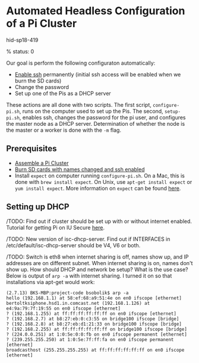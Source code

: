# Automated Headless Configuration of a Pi Cluster

hid-sp18-419

% status: 0

Our goal is perform the following configuraton automatically:

* [Enable ssh](https://www.raspberrypi.org/documentation/remote-access/ssh/) 
permanently (initial ssh access will be enabled when we burn the SD cards)
* Change the password
* Set up one of the Pis as a DHCP server

These actions are all done with two scripts. The first script, `configure-pi.sh`,
runs on the computer used to set up the Pis. The second, `setup-pi.sh`, enables ssh, 
changes the password for the pi user, and configures the master node as a DHCP server.
Determination of whether the node is the master or a worker is done with the `-m` flag.

## Prerequisites
* [Assemble a Pi Cluster](assemble-pi-cluster.md)
* [Burn SD cards with names changed and ssh enabled](modify-pi-image.md)
* Install `expect` on computer running `configure-pi.sh`. On a Mac, this is done with 
`brew install expect`. On Unix, use `apt-get install expect` or `yum install expect`.
More information on `expect` can be found [here](https://likegeeks.com/expect-command/).

## Setting up DHCP
/TODO: Find out if cluster should be set up with or without internet enabled. Tutorial for 
getting Pi on IU Secure [here](https://cs.iupui.edu/~xiaozhon/course_tutorials/Connecting_to_IU_Secure_RPi_Tutorial.pdf).

/TODO: New version of isc-dhcp-server. Find out if INTERFACES in /etc/default/isc-dhcp-server 
should be V4, V6 or both.

/TODO: Switch is eth8 when internet sharing is off, names show up, and IP addresses are on 
different subnet. When internet sharing is on, names don't show up. How should DHCP and 
network be setup? What is the use case? Below is output of `arp -a` with internet sharing. 
I turned it on so that installations via apt-get would work:
```
(2.7.13) BKS-MBP:project-code bsobolik$ arp -a
hello (192.168.1.1) at 58:ef:68:a9:51:4e on en0 ifscope [ethernet]
bertoltksiphone.hsd1.in.comcast.net (192.168.1.126) at e4:9a:79:7f:19:55 on en0 ifscope [ethernet]
? (192.168.1.255) at ff:ff:ff:ff:ff:ff on en0 ifscope [ethernet]
? (192.168.2.7) at b8:27:eb:0:c3:55 on bridge100 ifscope [bridge]
? (192.168.2.8) at b8:27:eb:d1:21:33 on bridge100 ifscope [bridge]
? (192.168.2.255) at ff:ff:ff:ff:ff:ff on bridge100 ifscope [bridge]
? (224.0.0.251) at 1:0:5e:0:0:fb on en0 ifscope permanent [ethernet]
? (239.255.255.250) at 1:0:5e:7f:ff:fa on en0 ifscope permanent [ethernet]
broadcasthost (255.255.255.255) at ff:ff:ff:ff:ff:ff on en0 ifscope [ethernet]
```


